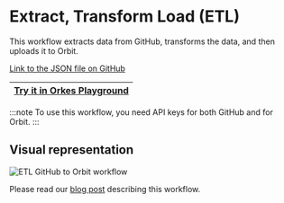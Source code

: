 
# Extract, Transform Load (ETL)

This workflow extracts data from GitHub, transforms the data, and then uploads it to Orbit.

[Link to the JSON file on GitHub](https://github.com/conductor-sdk/Simple_ETL)

|[Try it in Orkes Playground](https://play.orkes.io/workflowDef/Github_star_workflow)|
|---|

:::note
To use this workflow, you need API keys for both GitHub and for Orbit.
:::


## Visual representation
![ETL GitHub to Orbit workflow](https://orkes.io/content/img/blogassets/orbitworkflow.png)


Please read our [blog post](https://orkes.io/content/blog/conductor-etl-example) describing this workflow.


